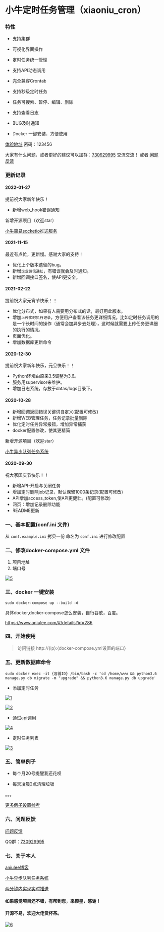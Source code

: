 # 小牛定时任务管理（xiaoniu_cron）


### 特性

* 支持集群

* 可视化界面操作

* 定时任务统一管理

* 支持API动态调用

* 完全兼容Crontab

* 支持秒级定时任务

* 任务可搜索、暂停、编辑、删除

* 支持查看日志

* BUG及时通知

* Docker 一键安装，方便使用

[体验地址](http://cron_demo.aniulee.com/ "体验地址") 密码：123456

大家有什么问题，或者更好的建议可以加群：[730929995](https://jq.qq.com/?_wv=1027&k=6ovCipI9) 交流交流！
或者 [问题反馈](https://support.qq.com/products/284784 "问题反馈")

### 更新记录

#### 2022-01-27

提前祝大家新年快乐！

* 新增web_hook错误通知


新增开源项目（欢迎star）

[小牛简易socketio推送服务](https://github.com/aniu-lee/xiaoniu_socketio_server "小牛简易socketio推送服务")

#### 2021-11-15

最近有点忙，更新慢。感谢大家的支持！

* 优化上个版本遗留的bug。
* 新增`企业微信通知`，有错误就会及时通知。
* 新增回调接口签名，使API更安全。

#### 2021-02-22

提前祝大家元宵节快乐！！

* 优化分布式，如果有人需要用分布式的话，最好用此版本。
* 增加`上传实时执行记录`，方便用户查看该任务更详细情况。比如定时任务调用的是一个长时间的操作（通常会加异步去处理），这时候就需要上传任务更详细的执行的情况。
* 页面优化。
* 增加数据库更新命令

#### 2020-12-30

提前祝大家新年快乐，元旦快乐！！

* Python环境由原来3.5调整为3.6。
* 服务用supervisor来维护。
* 增加日志系统，存放于datas/logs目录下。

#### 2020-10-28

* 新增回调返回错误关键词自定义(配置可修改)
* 新增WEB管理任务，任务记录批量删除
* 优化定时任务异常报错，增加异常捕获
* docker配置修改，使其更精简

新增开源项目（欢迎star）

[小牛异步队列任务系统](https://github.com/aniu-lee/xiaoniu_tasks "小牛异步队列任务系统")

#### 2020-09-30

祝大家国庆节快乐！！

* 新增API-开启与关闭任务
* 增加定时删除job记录，默认保留1000条记录(配置可修改)
* API增加access_token,使API更健壮。(配置可修改)
* 网页：增加记录删除功能
* README更新


### 一、基本配置(conf.ini 文件)

从 `conf.example.ini` 拷贝一份 命名为 `conf.ini` 进行修改配置


### 二、修改docker-compose.yml 文件
1. 项目地址
2. 端口号

[![5](doc/5.png "修改docker-compose.yml文件")]()

### 三、docker 一键安装

```shell script
sudo docker-compose up --build -d
```

具体docker,docker-compose怎么安装，自行谷歌，百度。

https://www.aniulee.com/#/details?id=286

### 四、开始使用

> 访问链接 http://{ip}:{docker-compose.yml设置的端口}

### 五、更新数据库命令

`sudo docker exec -it {容器ID} /bin/bash -c 'cd /home/www && python3.6 manage.py db migrate -m "upgrade" && python3.6 manage.py db upgrade'` 

* 添加定时任务

[![1](doc/1.png "添加date定时")]()

[![2](doc/2.png "添加定时")]()

* 通过api调用 

[![4](doc/4.png "添加定时")]()

* 定时任务列表

[![3](doc/3.png "添加date定时")]()

### 五、简单例子

* 每个月20号提醒我还花呗

* 每天凌晨2点清理垃圾

。。。

[更多例子设置参考](https://www.aniulee.com/#/details?id=260 "更多例子")

### 六、问题反馈

[问题反馈](https://support.qq.com/products/284784 "问题反馈")

QQ群：[730929995](https://jq.qq.com/?_wv=1027&k=6ovCipI9)

### 七、关于本人

[aniulee博客](https://www.aniulee.com "aniulee博客")

[小牛异步队列任务系统](https://github.com/aniu-lee/xiaoniu_tasks "小牛异步队列任务系统")

[两分钟内实现实时推送](https://www.aniulee.com/#/wx_push_setting "两分钟内实现实时推送")


#### 如果感觉项目还不错，有帮到您，来颗星，感谢！

#### 开源不易，欢迎大佬赏杯茶。
[![6](doc/6.png "添加date定时")]()

